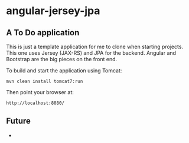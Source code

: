 angular-jersey-jpa
======

A To Do application 
---------------------------------

This is just a template application for me to clone when starting projects.  This one 
uses Jersey (JAX-RS) and JPA for the backend.  Angular and Bootstrap are the big pieces 
on the front end.

To build and start the application using Tomcat:

	mvn clean install tomcat7:run
Then point your browser at:

	http://localhost:8080/

Future
------
* 
